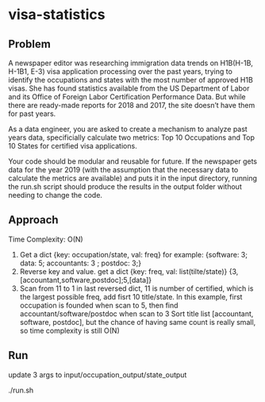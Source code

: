 # visa-statistics

## Problem
A newspaper editor was researching immigration data trends on H1B(H-1B, H-1B1, E-3) visa application processing over the past years, trying to identify the occupations and states with the most number of approved H1B visas. She has found statistics available from the US Department of Labor and its Office of Foreign Labor Certification Performance Data. But while there are ready-made reports for 2018 and 2017, the site doesn’t have them for past years.

As a data engineer, you are asked to create a mechanism to analyze past years data, specificially calculate two metrics: Top 10 Occupations and Top 10 States for certified visa applications.

Your code should be modular and reusable for future. If the newspaper gets data for the year 2019 (with the assumption that the necessary data to calculate the metrics are available) and puts it in the input directory, running the run.sh script should produce the results in the output folder without needing to change the code.
## Approach
Time Complexity: O(N)
1. Get a dict {key: occupation/state, val: freq}
for example: {software: 3; data: 5; accountants: 3 ; postdoc: 3;}
2. Reverse key and value. get a dict {key: freq, val: list(tilte/state)}
{3,[accountant,software,postdoc];5,[data]}
3. Scan from 11 to 1 in last reversed dict, 11 is number of certified, which is the largest possible freq, add fisrt 10 title/state.
In this example, first occupation is founded when scan to 5, then find accountant/software/postdoc when scan to 3
Sort title list [accountant, software, postdoc], but the chance of having same count is really small, so time complexity is still O(N)

## Run
update 3 args to input/occupation_output/state_output

./run.sh
